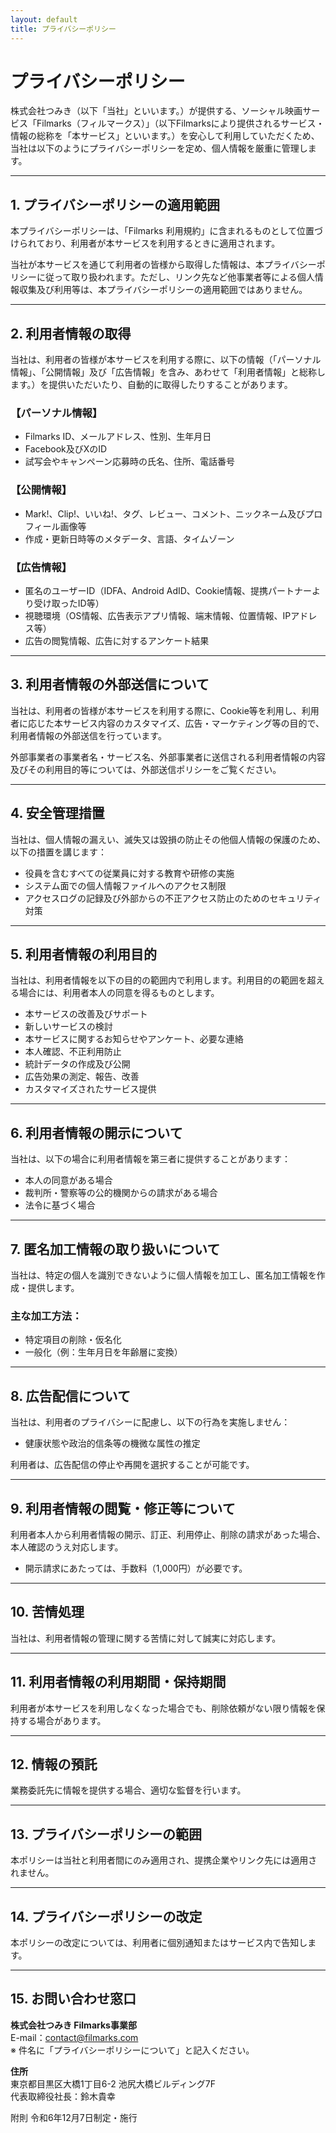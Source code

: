 ```yaml
---
layout: default
title: プライバシーポリシー
---
```

# プライバシーポリシー

株式会社つみき（以下「当社」といいます。）が提供する、ソーシャル映画サービス「Filmarks（フィルマークス）」（以下Filmarksにより提供されるサービス・情報の総称を「本サービス」といいます。）を安心して利用していただくため、当社は以下のようにプライバシーポリシーを定め、個人情報を厳重に管理します。

---

## 1. プライバシーポリシーの適用範囲
本プライバシーポリシーは、「Filmarks 利用規約」に含まれるものとして位置づけられており、利用者が本サービスを利用するときに適用されます。

当社が本サービスを通じて利用者の皆様から取得した情報は、本プライバシーポリシーに従って取り扱われます。ただし、リンク先など他事業者等による個人情報収集及び利用等は、本プライバシーポリシーの適用範囲ではありません。

---

## 2. 利用者情報の取得
当社は、利用者の皆様が本サービスを利用する際に、以下の情報（「パーソナル情報」、「公開情報」及び「広告情報」を含み、あわせて「利用者情報」と総称します。）を提供いただいたり、自動的に取得したりすることがあります。

### 【パーソナル情報】
- Filmarks ID、メールアドレス、性別、生年月日
- Facebook及びXのID
- 試写会やキャンペーン応募時の氏名、住所、電話番号

### 【公開情報】
- Mark!、Clip!、いいね!、タグ、レビュー、コメント、ニックネーム及びプロフィール画像等
- 作成・更新日時等のメタデータ、言語、タイムゾーン

### 【広告情報】
- 匿名のユーザーID（IDFA、Android AdID、Cookie情報、提携パートナーより受け取ったID等）
- 視聴環境（OS情報、広告表示アプリ情報、端末情報、位置情報、IPアドレス等）
- 広告の閲覧情報、広告に対するアンケート結果

---

## 3. 利用者情報の外部送信について
当社は、利用者の皆様が本サービスを利用する際に、Cookie等を利用し、利用者に応じた本サービス内容のカスタマイズ、広告・マーケティング等の目的で、利用者情報の外部送信を行っています。

外部事業者の事業者名・サービス名、外部事業者に送信される利用者情報の内容及びその利用目的等については、外部送信ポリシーをご覧ください。

---

## 4. 安全管理措置
当社は、個人情報の漏えい、滅失又は毀損の防止その他個人情報の保護のため、以下の措置を講じます：
- 役員を含むすべての従業員に対する教育や研修の実施
- システム面での個人情報ファイルへのアクセス制限
- アクセスログの記録及び外部からの不正アクセス防止のためのセキュリティ対策

---

## 5. 利用者情報の利用目的
当社は、利用者情報を以下の目的の範囲内で利用します。利用目的の範囲を超える場合には、利用者本人の同意を得るものとします。

- 本サービスの改善及びサポート
- 新しいサービスの検討
- 本サービスに関するお知らせやアンケート、必要な連絡
- 本人確認、不正利用防止
- 統計データの作成及び公開
- 広告効果の測定、報告、改善
- カスタマイズされたサービス提供

---

## 6. 利用者情報の開示について
当社は、以下の場合に利用者情報を第三者に提供することがあります：
- 本人の同意がある場合
- 裁判所・警察等の公的機関からの請求がある場合
- 法令に基づく場合

---

## 7. 匿名加工情報の取り扱いについて
当社は、特定の個人を識別できないように個人情報を加工し、匿名加工情報を作成・提供します。

### 主な加工方法：
- 特定項目の削除・仮名化
- 一般化（例：生年月日を年齢層に変換）

---

## 8. 広告配信について
当社は、利用者のプライバシーに配慮し、以下の行為を実施しません：
- 健康状態や政治的信条等の機微な属性の推定

利用者は、広告配信の停止や再開を選択することが可能です。

---

## 9. 利用者情報の閲覧・修正等について
利用者本人から利用者情報の開示、訂正、利用停止、削除の請求があった場合、本人確認のうえ対応します。

- 開示請求にあたっては、手数料（1,000円）が必要です。

---

## 10. 苦情処理
当社は、利用者情報の管理に関する苦情に対して誠実に対応します。

---

## 11. 利用者情報の利用期間・保持期間
利用者が本サービスを利用しなくなった場合でも、削除依頼がない限り情報を保持する場合があります。

---

## 12. 情報の預託
業務委託先に情報を提供する場合、適切な監督を行います。

---

## 13. プライバシーポリシーの範囲
本ポリシーは当社と利用者間にのみ適用され、提携企業やリンク先には適用されません。

---

## 14. プライバシーポリシーの改定
本ポリシーの改定については、利用者に個別通知またはサービス内で告知します。

---

## 15. お問い合わせ窓口
**株式会社つみき Filmarks事業部**  
E-mail：contact@filmarks.com  
※ 件名に「プライバシーポリシーについて」と記入ください。

**住所**  
東京都目黒区大橋1丁目6-2 池尻大橋ビルディング7F  
代表取締役社長：鈴木貴幸

附則
令和6年12月7日制定・施行
